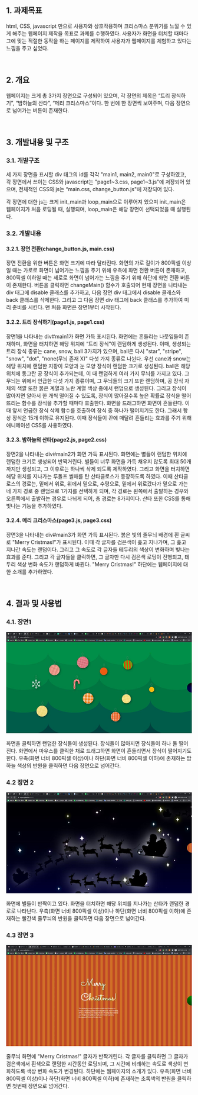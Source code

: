 ## 1. 과제목표

   html, CSS, javascript 만으로 사용자와 상호작용하며 크리스마스 분위기를 느낄 수 있게 해주는 웹페이지 제작을 목표로 과제를 수행하였다. 사용자가 화면을 터치할 때마다 그에 맞는 적절한 동작을 하는 페이지를 제작하여 사용자가 웹페이지를 체험하고 있다는 느낌을 주고 싶었다.

​    

## 2. 개요

   웹페이지는 크게 총 3가지 장면으로 구성되어 있으며, 각 장면의 제목은 “트리 장식하기”, “밤하늘의 산타”, “메리 크리스마스”이다. 한 번에 한 장면씩 보여주며, 다음 장면으로 넘어가는 버튼이 존재한다.

​    

## 3. 개발내용 및 구조

### 3.1. 개발구조

   세 가지 장면을 표시할 div 태그의 id를 각각 "main1, main2, main0"로 구성하였고, 각 장면에서 쓰이는 CSS와 javascript는 "page1\~3.css, page1\~3.js"에 저장되어 있으며, 전체적인 CSS와 js는 “main.css, change_button.js"에 저장되어 있다.

각 장면에 대한 js는 크게 init_main과 loop_main으로 이루어져 있으며 init_main은 웹페이지가 처음 로딩될 때, 실행되며, loop_main은 해당 장면이 선택되었을 때 실행된다.

### 3.2. 개발내용

#### 3.2.1. 장면 전환(change_button.js, main.css)

   장면 전환을 위한 버튼은 화면 크기에 따라 달라진다. 화면의 가로 길이가 800픽셀 이상일 때는 가로로 화면이 넘어가는 느낌을 주기 위해 우측에 화면 전환 버튼이 존재하고, 800픽셀 이하일 때는 세로로 화면이 넘어가는 느낌을 주기 위해 하단에 화면 전환 버튼이 존재한다. 버튼을 클릭하면 changeMain() 함수가 호출되어 현재 장면을 나타내는 div 태그에 disable 클래스를 추가하고, 다음 장면 div 태그에서 disable 클래스와 back 클래스를 삭제한다. 그리고 그 다음 장면 div 태그에 back 클래스를 추가하여 미리 준비를 시킨다. 맨 처음 화면은 장면1부터 시작된다.

#### 3.2.2. 트리 장식하기(page1.js, page1.css)

   장면1을 나타내는 div#main1가 화면 가득 표시된다. 화면에는 흔들리는 나뭇잎들이 존재하며, 화면을 터치하면 해당 위치에 “트리 장식”이 랜덤하게 생성된다. 이때, 생성되는 트리 장식 종류는 cane, snow, ball 3가지가 있으며, ball은 다시 "star", "stripe", "snow", "dot", "none(무늬 존재 X)" 다섯 가지 종류로 나뉜다. 우선 cane과 snow는 해당 위치에 랜덤한 지팡이 모양과 눈 모양 장식이 랜덤한 크기로 생성된다. ball은 해당 위치에 동그란 공 장식이 추가되는데, 이 때 랜덤하게 여러 가지 무늬를 가지고 있다. 그 무늬는 위에서 언급한 다섯 가지 종류이며, 그 무늬들의 크기 또한 랜덤하며, 공 장식 자체의 색깔 또한 붉은 계열과 노란 계열 색상 중에서 랜덤으로 생성된다.  그리고 장식이 많아지면 알아서 한 개씩 떨어질 수 있도록, 장식이 많아질수록 높은 확률로 장식을 떨어뜨리는 함수를 장식을 추가할 때마다 호출한다. 화면을 드래그하면 화면이 흔들린다. 이때 앞서 언급한 장식 삭제 함수를 호출하여 장식 중 하나가 떨어지기도 한다. 그래서 항상 장식은 15개 이하로 유지된다. 이때 장식들이 끈에 매달려 흔들리는 효과를 주기 위해 애니메이션 CSS를 사용하였다.

#### 3.2.3. 밤하늘의 산타(page2.js, page2.css)

   장면2을 나타내는 div#main2가 화면 가득 표시된다. 화면에는 별들이 랜덤한 위치에 랜덤한 크기로 생성되어 반짝거린다. 별들이 너무 화면을 가득 채우지 않도록 최대 50개까지만 생성되고, 그 이후로는 하나씩 삭제 되도록 제작하였다. 그리고 화면을 터치하면 해당 위치를 지나가는 루돌프 썰매를 탄 산타클로스가 등장하도록 하였다. 이때 산타클로스의 경로는, 밑에서 위로, 위에서 밑으로, 수평으로, 밑에서 위로갔다가 밑으로 가는 네 가지 경로 중 랜덤으로 1가지를 선택하게 되며, 각 경로는 왼쪽에서 출발하는 경우와 오른쪽에서 출발하는 경우로 나뉘게 되어, 총 경로는 8가지이다. 산타 또한 CSS를 통해 빛나는 기능을 추가하였다.

#### 3.2.4. 메리 크리스마스(page3.js, page3.css)

   장면3을 나타내는 div#main3가 화면 가득 표시된다. 붉은 빛의 줄무늬 배경에 흰 글씨로 "Merry Cristmas!"가 표시된다. 이때 각 글자를 검은색이 훑고 지나가며, 그 훑고 지나간 속도는 랜덤이다. 그리고 그 속도로 각 글자들 테두리의 색상이 변화하며 빛나는 효과를 준다. 그리고 각 글자들을 클릭하면, 그 글자만 다시 검은색 로딩이 진행되고, 테두리 색상 변화 속도가 랜덤하게 바뀐다. "Merry Cristmas!" 하단에는 웹페이지에 대한 소개를 추가하였다. 

​    

## 4. 결과 및 사용법

### 4.1. 장면1

  ![그림입니다.](images/장면1.jpg)  

   화면을 클릭하면 랜덤한 장식들이 생성된다. 장식들이 많아지면 장식들이 하나 둘 떨어진다. 화면에서 마우스를 클릭한 채로 드래그하면 화면이 흔들리면서 장식이 떨어지기도 한다. 우측(화면 너비 800픽셀 이상)이나 하단(화면 너비 800픽셀 이하)에 존재하는 밤하늘 색상의 반원을 클릭하면 다음 장면으로 넘어간다.

### 4.2 장면 2

  ![그림입니다.](images/장면2.jpg)  

   화면에 별들이 반짝이고 있다. 화면을 터치하면 해당 위치를 지나가는 산타가 랜덤한 경로로 나타난다. 우측(화면 너비 800픽셀 이상)이나 하단(화면 너비 800픽셀 이하)에 존재하는 빨간색 줄무늬의 반원을 클릭하면 다음 장면으로 넘어간다.

### 4.3 장면 3

  ![그림입니다.](images/장면3.jpg)

   줄무늬 화면에 "Merry Cristmas!" 글자가 반짝거린다. 각 글자를 클릭하면 그 글자가 검은색에서 흰색으로 랜덤한 시간동안 로딩되며, 그 시간에 비례하는 속도로 색상이 변화하도록 색상 변화 속도가 변경된다. 하단에는 웹페이지의 소개가 있다. 우측(화면 너비 800픽셀 이상)이나 하단(화면 너비 800픽셀 이하)에 존재하는 초록색의 반원을 클릭하면 첫번째 장면으로 넘어간다.

​    
